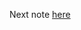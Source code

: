 Next note [here](https://github.com/fernandakflima/quality-assurance-studies/blob/main/test-automation-fundamentals/generic-architecture-and-design-for-automation.md)